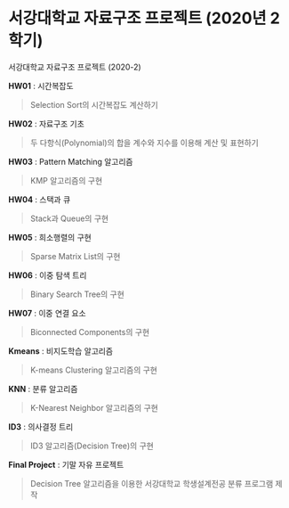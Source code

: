 # 서강대학교 자료구조 프로젝트 (2020년 2학기)
서강대학교 자료구조 프로젝트 (2020-2)

**HW01** : 시간복잡도
> Selection Sort의 시간복잡도 계산하기

**HW02** : 자료구조 기초
> 두 다항식(Polynomial)의 합을 계수와 지수를 이용해 계산 및 표현하기

**HW03** : Pattern Matching 알고리즘
> KMP 알고리즘의 구현

**HW04** : 스택과 큐
> Stack과 Queue의 구현

**HW05** : 희소행렬의 구현
> Sparse Matrix List의 구현

**HW06** : 이중 탐색 트리
> Binary Search Tree의 구현

**HW07** : 이중 연결 요소
> Biconnected Components의 구현

**Kmeans** : 비지도학습 알고리즘
> K-means Clustering 알고리즘의 구현

**KNN** : 분류 알고리즘
> K-Nearest Neighbor 알고리즘의 구현

**ID3** : 의사결정 트리
> ID3 알고리즘(Decision Tree)의 구현

**Final Project** : 기말 자유 프로젝트
> Decision Tree 알고리즘을 이용한 서강대학교 학생설계전공 분류 프로그램 제작
